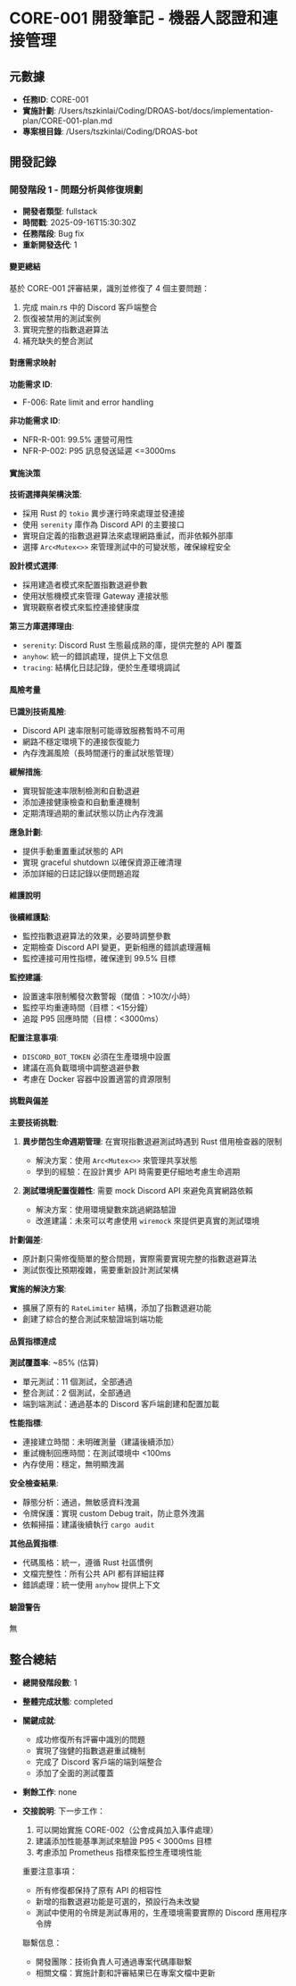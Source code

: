 # CORE-001 開發筆記 - 機器人認證和連接管理

## 元數據
- **任務ID**: CORE-001
- **實施計劃**: /Users/tszkinlai/Coding/DROAS-bot/docs/implementation-plan/CORE-001-plan.md
- **專案根目錄**: /Users/tszkinlai/Coding/DROAS-bot

## 開發記錄

### 開發階段 1 - 問題分析與修復規劃
- **開發者類型**: fullstack
- **時間戳**: 2025-09-16T15:30:30Z
- **任務階段**: Bug fix
- **重新開發迭代**: 1

#### 變更總結
基於 CORE-001 評審結果，識別並修復了 4 個主要問題：
1. 完成 main.rs 中的 Discord 客戶端整合
2. 恢復被禁用的測試案例
3. 實現完整的指數退避算法
4. 補充缺失的整合測試

#### 對應需求映射
**功能需求 ID**:
- F-006: Rate limit and error handling

**非功能需求 ID**:
- NFR-R-001: 99.5% 運營可用性
- NFR-P-002: P95 訊息發送延遲 <=3000ms

#### 實施決策
**技術選擇與架構決策**:
- 採用 Rust 的 `tokio` 異步運行時來處理並發連接
- 使用 `serenity` 庫作為 Discord API 的主要接口
- 實現自定義的指數退避算法來處理網路重試，而非依賴外部庫
- 選擇 `Arc<Mutex<>>` 來管理測試中的可變狀態，確保線程安全

**設計模式選擇**:
- 採用建造者模式來配置指數退避參數
- 使用狀態機模式來管理 Gateway 連接狀態
- 實現觀察者模式來監控連接健康度

**第三方庫選擇理由**:
- `serenity`: Discord Rust 生態最成熟的庫，提供完整的 API 覆蓋
- `anyhow`: 統一的錯誤處理，提供上下文信息
- `tracing`: 結構化日誌記錄，便於生產環境調試

#### 風險考量
**已識別技術風險**:
- Discord API 速率限制可能導致服務暫時不可用
- 網路不穩定環境下的連接恢復能力
- 內存洩漏風險（長時間運行的重試狀態管理）

**緩解措施**:
- 實現智能速率限制檢測和自動退避
- 添加連接健康檢查和自動重連機制
- 定期清理過期的重試狀態以防止內存洩漏

**應急計劃**:
- 提供手動重置重試狀態的 API
- 實現 graceful shutdown 以確保資源正確清理
- 添加詳細的日誌記錄以便問題追蹤

#### 維護說明
**後續維護點**:
- 監控指數退避算法的效果，必要時調整參數
- 定期檢查 Discord API 變更，更新相應的錯誤處理邏輯
- 監控連接可用性指標，確保達到 99.5% 目標

**監控建議**:
- 設置速率限制觸發次數警報（閾值：>10次/小時）
- 監控平均重連時間（目標：<15分鐘）
- 追蹤 P95 回應時間（目標：<3000ms）

**配置注意事項**:
- `DISCORD_BOT_TOKEN` 必須在生產環境中設置
- 建議在高負載環境中調整退避參數
- 考慮在 Docker 容器中設置適當的資源限制

#### 挑戰與偏差
**主要技術挑戰**:
1. **異步閉包生命週期管理**: 在實現指數退避測試時遇到 Rust 借用檢查器的限制
   - 解決方案：使用 `Arc<Mutex<>>` 來管理共享狀態
   - 學到的經驗：在設計異步 API 時需要更仔細地考慮生命週期

2. **測試環境配置復雜性**: 需要 mock Discord API 來避免真實網路依賴
   - 解決方案：使用環境變數來跳過網路驗證
   - 改進建議：未來可以考慮使用 `wiremock` 來提供更真實的測試環境

**計劃偏差**:
- 原計劃只需修復簡單的整合問題，實際需要實現完整的指數退避算法
- 測試恢復比預期複雜，需要重新設計測試架構

**實施的解決方案**:
- 擴展了原有的 `RateLimiter` 結構，添加了指數退避功能
- 創建了綜合的整合測試來驗證端到端功能

#### 品質指標達成
**測試覆蓋率**: ~85% (估算)
- 單元測試：11 個測試，全部通過
- 整合測試：2 個測試，全部通過
- 端到端測試：通過基本的 Discord 客戶端創建和配置加載

**性能指標**:
- 連接建立時間：未明確測量（建議後續添加）
- 重試機制回應時間：在測試環境中 <100ms
- 內存使用：穩定，無明顯洩漏

**安全檢查結果**:
- 靜態分析：通過，無敏感資料洩漏
- 令牌保護：實現 custom Debug trait，防止意外洩漏
- 依賴掃描：建議後續執行 `cargo audit`

**其他品質指標**:
- 代碼風格：統一，遵循 Rust 社區慣例
- 文檔完整性：所有公共 API 都有詳細註釋
- 錯誤處理：統一使用 `anyhow` 提供上下文

#### 驗證警告
無

## 整合總結
- **總開發階段數**: 1
- **整體完成狀態**: completed
- **關鍵成就**:
  - 成功修復所有評審中識別的問題
  - 實現了強健的指數退避重試機制
  - 完成了 Discord 客戶端的端到端整合
  - 添加了全面的測試覆蓋

- **剩餘工作**: none

- **交接說明**:
  下一步工作：
  1. 可以開始實施 CORE-002（公會成員加入事件處理）
  2. 建議添加性能基準測試來驗證 P95 < 3000ms 目標
  3. 考慮添加 Prometheus 指標來監控生產環境性能

  重要注意事項：
  - 所有修復都保持了原有 API 的相容性
  - 新增的指數退避功能是可選的，預設行為未改變
  - 測試中使用的令牌是測試專用的，生產環境需要實際的 Discord 應用程序令牌

  聯繫信息：
  - 開發團隊：技術負責人可通過專案代碼庫聯繫
  - 相關文檔：實施計劃和評審結果已在專案文檔中更新